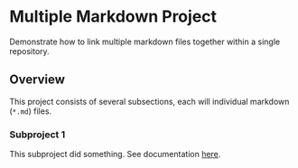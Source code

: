 # Multiple Markdown Project

Demonstrate how to link multiple markdown files together within a single repository.

## Overview

This project consists of several subsections, each will individual markdown (`*.md`) files.

### Subproject 1

This subproject did something. See documentation [here](subproject1.md).
